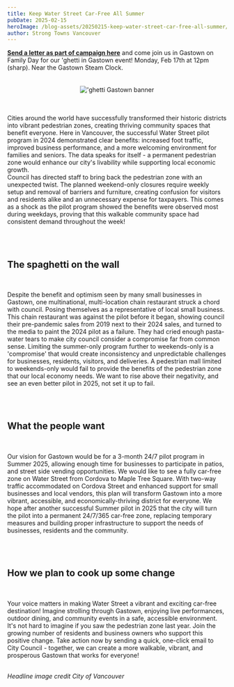 ```yaml
---
title: Keep Water Street Car-Free All Summer
pubDate: 2025-02-15
heroImage: /blog-assets/20250215-keep-water-street-car-free-all-summer/gastown-car-free.jpg
author: Strong Towns Vancouver
---
```


<div class="banner">
<b><a href="https://actionnetwork.org/letters/keep-water-street-car-free-all-summer">Send a letter as part of campaign here</a></b> and come join us in Gastown on Family Day for our 'ghetti in Gastown event! Monday, Feb 17th at 12pm (sharp). Near the Gastown Steam Clock.
</div>

</br>
</br>

<center><img class="max-w-4xl" src="/blog-assets/20250215-keep-water-street-car-free-all-summer/ghetti-gastown-banner.png" alt="'ghetti Gastown banner"></center>
</br>
</br>

Cities around the world have successfully transformed their historic districts into vibrant pedestrian zones, creating thriving community spaces that benefit everyone. Here in Vancouver, the successful Water Street pilot program in 2024 demonstrated clear benefits: increased foot traffic, improved business performance, and a more welcoming environment for families and seniors. The data speaks for itself - a permanent pedestrian zone would enhance our city's livability while supporting local economic growth.
<br/>
Council has directed staff to bring back the pedestrian zone with an unexpected twist. The planned weekend-only closures require weekly setup and removal of barriers and furniture, creating confusion for visitors and residents alike and an unnecessary expense for taxpayers. This comes as a shock as the pilot program showed the benefits were observed most during weekdays, proving that this walkable community space had consistent demand throughout the week!

</br>
</br>

## The spaghetti on the wall

</br>

Despite the benefit and optimism seen by many small businesses in Gastown, one multinational, multi-location chain restaurant struck a chord with council. Posing themselves as a representative of local small business. This chain restaurant was against the pilot before it began, showing council their pre-pandemic sales from 2019 next to their 2024 sales, and turned to the media to paint the 2024 pilot as a failure. They had cried enough pasta-water tears to make city council consider a compromise far from common sense. Limiting the summer-only program further to weekends-only is a 'compromise' that would create inconsistency and unpredictable challenges for businesses, residents, visitors, and deliveries. A pedestrian mall limited to weekends-only would fail to provide the benefits of the pedestrian zone that our local economy needs. We want to rise above their negativity, and see an even better pilot in 2025, not set it up to fail.

</br>
</br>

## What the people want

</br>

Our vision for Gastown would be for a 3-month 24/7 pilot program in Summer 2025, allowing enough time for businesses to participate in patios, and street side vending opportunities. We would like to see a fully car-free zone on Water Street from Cordova to Maple Tree Square. With two-way traffic accommodated on Cordova Street and enhanced support for small businesses and local vendors, this plan will transform Gastown into a more vibrant, accessible, and economically-thriving district for everyone. We hope after another successful Summer pilot in 2025 that the city will turn the pilot into a permanent 24/7/365 car-free zone, replacing temporary measures and building proper infrastructure to support the needs of businesses, residents and the community.

</br>
</br>

## How we plan to cook up some change

</br>

Your voice matters in making Water Street a vibrant and exciting car-free destination! Imagine strolling through Gastown, enjoying live performances, outdoor dining, and community events in a safe, accessible environment. It's not hard to imagine if you saw the pedestrian zone last year. Join the growing number of residents and business owners who support this positive change. Take action now by sending a quick, one-click email to City Council - together, we can create a more walkable, vibrant, and prosperous Gastown that works for everyone!

</br>
<i>Headline image credit City of Vancouver</i>
